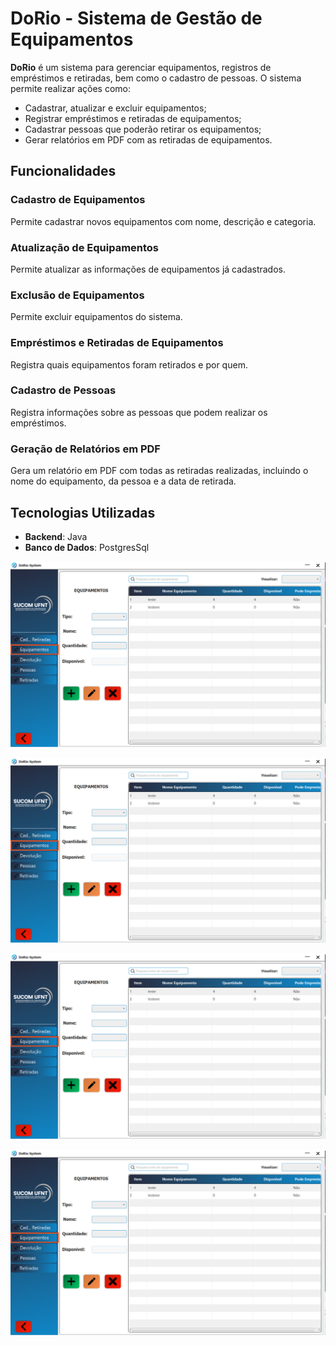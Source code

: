 # DoRio - Sistema de Gestão de Equipamentos

**DoRio** é um sistema para gerenciar equipamentos, registros de empréstimos e retiradas, bem como o cadastro de pessoas. O sistema permite realizar ações como:

- Cadastrar, atualizar e excluir equipamentos;
- Registrar empréstimos e retiradas de equipamentos;
- Cadastrar pessoas que poderão retirar os equipamentos;
- Gerar relatórios em PDF com as retiradas de equipamentos.

## Funcionalidades

### Cadastro de Equipamentos
Permite cadastrar novos equipamentos com nome, descrição e categoria.

### Atualização de Equipamentos
Permite atualizar as informações de equipamentos já cadastrados.

### Exclusão de Equipamentos
Permite excluir equipamentos do sistema.

### Empréstimos e Retiradas de Equipamentos
Registra quais equipamentos foram retirados e por quem.

### Cadastro de Pessoas
Registra informações sobre as pessoas que podem realizar os empréstimos.

### Geração de Relatórios em PDF
Gera um relatório em PDF com todas as retiradas realizadas, incluindo o nome do equipamento, da pessoa e a data de retirada.

## Tecnologias Utilizadas

- **Backend**: Java
- **Banco de Dados**: PostgresSql

![Tela Login](https://github.com/carloszetti10/DoRio/blob/main/src/main/resources/img/icons/2.png)

![Tela Login](https://github.com/carloszetti10/DoRio/blob/main/src/main/resources/img/icons/2.png)

![Tela Login](https://github.com/carloszetti10/DoRio/blob/main/src/main/resources/img/icons/2.png)

![Tela Login](https://github.com/carloszetti10/DoRio/blob/main/src/main/resources/img/icons/2.png)

